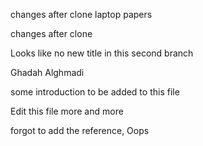 changes after clone laptop papers


changes after clone


Looks like no new title in this second branch

Ghadah Alghmadi 

some introduction to be added to this file


Edit this file more and more

forgot to add the reference, Oops
